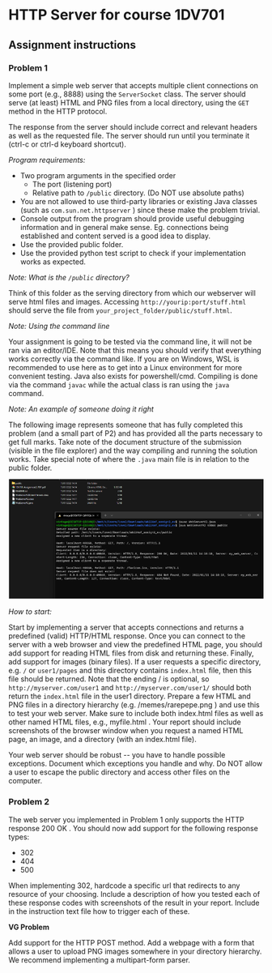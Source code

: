 # HTTP Server for course 1DV701

## Assignment instructions

### Problem 1
Implement a simple web server that accepts multiple client connections on some port (e.g., 8888) using the `ServerSocket` class. The server should serve (at least) HTML and PNG files from a local directory, using the `GET`
method in the HTTP protocol.

The response from the server should include correct and relevant headers as well as the requested file. The
server should run until you terminate it (ctrl-c or ctrl-d keyboard shortcut).

*Program requirements:*

- Two program arguments in the specified order
  - The port (listening port)
  - Relative path to `/public` directory. (Do NOT use absolute paths)
- You are not allowed to use third-party libraries or existing Java classes (such as `com.sun.net.httpserver` )
since these make the problem trivial.
- Console output from the program should provide useful debugging information and in general make
sense. Eg. connections being established and content served is a good idea to display.
- Use the provided public folder.
- Use the provided python test script to check if your implementation works as expected.

*Note: What is the `/public` directory?*

Think of this folder as the serving directory from which our webserver will serve html files and images.
Accessing `http://yourip:port/stuff.html` should serve the file from `your_project_folder/public/stuff.html`.

*Note: Using the command line*

Your assignment is going to be tested via the command line, it will not be ran via an editor/IDE. Note that this
means you should verify that everything works correctly via the command like. If you are on Windows, WSL is
recommended to use here as to get into a Linux environment for more convenient testing. Java also exists for
powershell/cmd. Compiling is done via the command `javac` while the actual class is ran using the `java`
command.

*Note: An example of someone doing it right*

The following image represents someone that has fully completed this problem (and a small part of P2) and
has provided all the parts necessary to get full marks. Take note of the document structure of the submission
(visible in the file explorer) and the way compiling and running the solution works. Take special note of where
the `.java` main file is in relation to the public folder.

![Example image](img/example.png)

*How to start:* 

Start by implementing a server that accepts connections and returns a predefined (valid)
HTTP/HTML response. Once you can connect to the server with a web browser and view the predefined HTML
page, you should add support for reading HTML files from disk and returning these. Finally, add support for
images (binary files). If a user requests a specific directory, e.g. `/` or `user1/pages` and this directory contains
`index.html` file, then this file should be returned. Note that the ending / is optional, so
`http://myserver.com/user1` and `http://myserver.com/user1/` should both return the `index.html` file in the user1
directory. Prepare a few HTML and PNG files in a directory hierarchy (e.g. /memes/rarepepe.png ) and use this
to test your web server. Make sure to include both index.html files as well as other named HTML files, e.g.,
myfile.html . Your report should include screenshots of the browser window when you request a named HTML
page, an image, and a directory (with an index.html file).

Your web server should be robust -- you have to handle possible exceptions. Document which exceptions
you handle and why. Do NOT allow a user to escape the public directory and access other files on the
computer.

### Problem 2
The web server you implemented in Problem 1 only supports the HTTP response 200 OK . You should now
add support for the following response types:
- 302
- 404
- 500

When implementing 302, hardcode a specific url that redirects to any resource of your choosing. Include a
description of how you tested each of these response codes with screenshots of the result in your report.
Include in the instruction text file how to trigger each of these.

**VG Problem** 

Add support for the HTTP POST method. Add a webpage with a form that allows a user to
upload PNG images somewhere in your directory hierarchy. We recommend implementing a multipart-form
parser.
